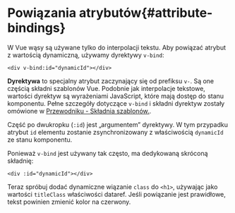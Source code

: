 # Powiązania atrybutów{#attribute-bindings}

W Vue wąsy są używane tylko do interpolacji tekstu. Aby powiązać atrybut z wartością dynamiczną, używamy dyrektywy `v-bind`:

```vue-html
<div v-bind:id="dynamicId"></div>
```

**Dyrektywa** to specjalny atrybut zaczynający się od prefiksu `v-`. Są one częścią składni szablonów Vue. Podobnie jak interpolacje tekstowe, wartości dyrektyw są wyrażeniami JavaScript, które mają dostęp do stanu komponentu. Pełne szczegóły dotyczące `v-bind` i składni dyrektyw zostały omówione w <a target="_blank" href="/guide/essentials/template-syntax.html">Przewodniku - Składnia szablonów.</a>.

Część po dwukropku (`:id`) jest „argumentem” dyrektywy. W tym przypadku atrybut `id` elementu zostanie zsynchronizowany z właściwością `dynamicId` ze stanu komponentu.

Ponieważ `v-bind` jest używany tak często, ma dedykowaną skróconą składnię:

```vue-html
<div :id="dynamicId"></div>
```

Teraz spróbuj dodać dynamiczne wiązanie `class` do `<h1>`, używając jako wartości `titleClass` <span class="options-api">właściwości data</span><span class="composition-api">ref</span>. Jeśli powiązanie jest prawidłowe, tekst powinien zmienić kolor na czerwony.
